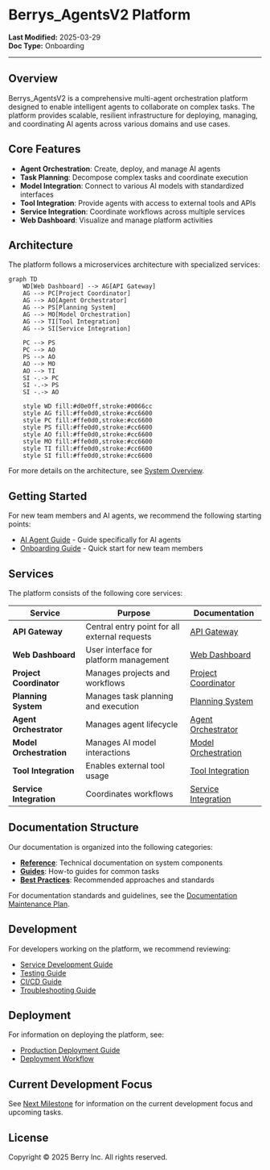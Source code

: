 # Berrys_AgentsV2 Platform

**Last Modified:** 2025-03-29  
**Doc Type:** Onboarding  

---

## Overview

Berrys_AgentsV2 is a comprehensive multi-agent orchestration platform designed to enable intelligent agents to collaborate on complex tasks. The platform provides scalable, resilient infrastructure for deploying, managing, and coordinating AI agents across various domains and use cases.

## Core Features

- **Agent Orchestration**: Create, deploy, and manage AI agents
- **Task Planning**: Decompose complex tasks and coordinate execution
- **Model Integration**: Connect to various AI models with standardized interfaces
- **Tool Integration**: Provide agents with access to external tools and APIs
- **Service Integration**: Coordinate workflows across multiple services
- **Web Dashboard**: Visualize and manage platform activities

## Architecture

The platform follows a microservices architecture with specialized services:

```mermaid
graph TD
    WD[Web Dashboard] --> AG[API Gateway]
    AG --> PC[Project Coordinator]
    AG --> AO[Agent Orchestrator]
    AG --> PS[Planning System]
    AG --> MO[Model Orchestration]
    AG --> TI[Tool Integration]
    AG --> SI[Service Integration]
    
    PC --> PS
    PC --> AO
    PS --> AO
    AO --> MO
    AO --> TI
    SI -.-> PC
    SI -.-> PS
    SI -.-> AO
    
    style WD fill:#d0e0ff,stroke:#0066cc
    style AG fill:#ffe0d0,stroke:#cc6600
    style PC fill:#ffe0d0,stroke:#cc6600
    style PS fill:#ffe0d0,stroke:#cc6600
    style AO fill:#ffe0d0,stroke:#cc6600
    style MO fill:#ffe0d0,stroke:#cc6600
    style TI fill:#ffe0d0,stroke:#cc6600
    style SI fill:#ffe0d0,stroke:#cc6600
```

For more details on the architecture, see [System Overview](reference/architecture/system-overview.md).

## Getting Started

For new team members and AI agents, we recommend the following starting points:

- [AI Agent Guide](AI_AGENT_GUIDE.md) - Guide specifically for AI agents
- [Onboarding Guide](onboarding/README.md) - Quick start for new team members

## Services

The platform consists of the following core services:

| Service | Purpose | Documentation |
|---------|---------|---------------|
| **API Gateway** | Central entry point for all external requests | [API Gateway](reference/services/api-gateway.md) |
| **Web Dashboard** | User interface for platform management | [Web Dashboard](reference/services/web-dashboard.md) |
| **Project Coordinator** | Manages projects and workflows | [Project Coordinator](reference/services/project-coordinator.md) |
| **Planning System** | Manages task planning and execution | [Planning System](reference/services/planning-system.md) |
| **Agent Orchestrator** | Manages agent lifecycle | [Agent Orchestrator](reference/services/agent-orchestrator.md) |
| **Model Orchestration** | Manages AI model interactions | [Model Orchestration](reference/services/model-orchestration.md) |
| **Tool Integration** | Enables external tool usage | [Tool Integration](reference/services/tool-integration.md) |
| **Service Integration** | Coordinates workflows | [Service Integration](reference/services/service-integration.md) |

## Documentation Structure

Our documentation is organized into the following categories:

- **[Reference](reference/)**: Technical documentation on system components
- **[Guides](guides/)**: How-to guides for common tasks
- **[Best Practices](best-practices/)**: Recommended approaches and standards

For documentation standards and guidelines, see the [Documentation Maintenance Plan](best-practices/documentation-maintenance-plan.md).

## Development

For developers working on the platform, we recommend reviewing:

- [Service Development Guide](guides/developer-guides/service-development.md)
- [Testing Guide](guides/developer-guides/testing.md)
- [CI/CD Guide](guides/developer-guides/ci-cd.md)
- [Troubleshooting Guide](guides/developer-guides/troubleshooting.md)

## Deployment

For information on deploying the platform, see:

- [Production Deployment Guide](guides/deployment/production.md)
- [Deployment Workflow](guides/process-flows/deployment-workflow.md)

## Current Development Focus

See [Next Milestone](next-milestone-prompt.md) for information on the current development focus and upcoming tasks.

## License

Copyright © 2025 Berry Inc. All rights reserved.
